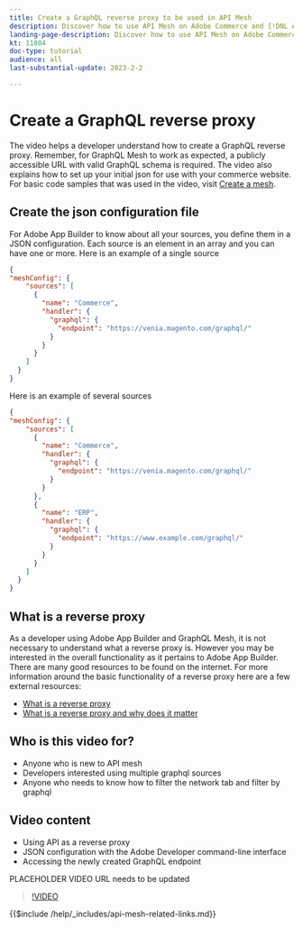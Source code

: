 ```yaml
---
title: Create a GraphQL reverse proxy to be used in API Mesh
description: Discover how to use API Mesh on Adobe Commerce and [!DNL Adobe App Builder]. Learn about creating a GraphQL reverse proxy.
landing-page-description: Discover how to use API Mesh on Adobe Commerce and [!DNL Adobe App Builder]. Learn about creating a GraphQL revers proxy.
kt: 11804
doc-type: tutorial
audience: all
last-substantial-update: 2023-2-2

---
```

# Create a GraphQL reverse proxy

The video helps a developer understand how to create a GraphQL reverse proxy. Remember, for GraphQL Mesh to work as expected, a publicly accessible URL with valid GraphQL schema is required. The video also explains how to set up your initial json for use with your commerce website. For basic code samples that was used in the video, visit [Create a mesh](https://developer.adobe.com/graphql-mesh-gateway/gateway/create-mesh/#create-a-mesh-1).

## Create the json configuration file

For Adobe App Builder to know about all your sources, you define them in a JSON configuration. Each source is an element in an array and you can have one or more. Here is an example of a single source

```json
{
"meshConfig": {
    "sources": [
      {
        "name": "Commerce",
        "handler": {
          "graphql": {
            "endpoint": "https://venia.magento.com/graphql/"
          }
        }
      }
    ]
  }
}
```

Here is an example of several sources

```json
{
"meshConfig": {
    "sources": [
      {
        "name": "Commerce",
        "handler": {
          "graphql": {
            "endpoint": "https://venia.magento.com/graphql/"
          }
        }
      },
      {
        "name": "ERP",
        "handler": {
          "graphql": {
            "endpoint": "https://www.example.com/graphql/"
          }
        }
      }
    ]
  }
}
```

## What is a reverse proxy

As a developer using Adobe App Builder and GraphQL Mesh, it is not necessary to understand what a reverse proxy is. However you may be interested in the overall functionality as it pertains to Adobe App Builder. There are many good resources to be found on the internet.
For more information around the basic functionality of a reverse proxy here are a few external resources:

* [What is a reverse proxy](https://www.imperva.com/learn/performance/reverse-proxy/)
* [What is a reverse proxy and why does it matter](https://blog.hubspot.com/website/reverse-proxy)

## Who is this video for?

* Anyone who is new to API mesh
* Developers interested using multiple graphql sources
* Anyone who needs to know how to filter the network tab and filter by graphql

## Video content

* Using API as a reverse proxy
* JSON configuration with the Adobe Developer command-line interface
* Accessing the newly created GraphQL endpoint

PLACEHOLDER VIDEO URL needs to be updated
>[!VIDEO](https://video.tv.adobe.com/v/123456789)

{{$include /help/_includes/api-mesh-related-links.md}}
